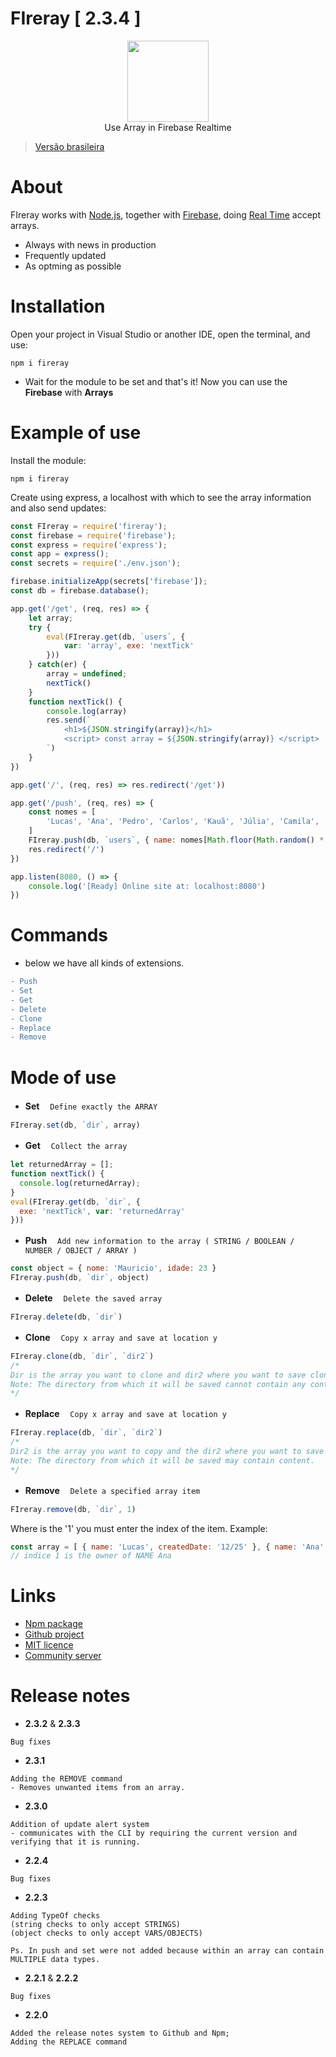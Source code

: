 # FIreray  [ 2.3.4 ]

<div align="center">
    <img src="https://media.discordapp.net/attachments/983446685327966269/1041340936367644783/FIreray-removebg-preview.png?width=662&height=241" height="130">
    <br>
    Use Array in Firebase Realtime
</div>

> [Versão brasileira](https://github.com/lucasFelixSilveira/FIreray)

# About
FIreray works with [Node.js](https://nodejs.org), together with [Firebase](https://firebase.google.com/), doing [Real Time](https://firebase.google.com/docs/database/web/start) accept arrays.

- Always with news in production
- Frequently updated
- As optming as possible

# Installation

Open your project in Visual Studio or another IDE, open the terminal, and use:
```sh-session
npm i fireray
```
- Wait for the module to be set and that's it! Now you can use the **Firebase** with **Arrays**

# Example of use

Install the module:
```sh-session
npm i fireray
```

Create using express, a localhost with which to see the array information and also send updates:
```js
const FIreray = require('fireray');
const firebase = require('firebase');
const express = require('express');
const app = express();
const secrets = require('./env.json');

firebase.initializeApp(secrets['firebase']);
const db = firebase.database();

app.get('/get', (req, res) => {
    let array;
    try {
        eval(FIreray.get(db, `users`, {
            var: 'array', exe: 'nextTick'
        }))
    } catch(er) {
        array = undefined;
        nextTick()
    }
    function nextTick() {
        console.log(array)
        res.send(`
            <h1>${JSON.stringify(array)}</h1>
            <script> const array = ${JSON.stringify(array)} </script>
        `)
    }
})

app.get('/', (req, res) => res.redirect('/get'))

app.get('/push', (req, res) => {
    const nomes = [
        'Lucas', 'Ana', 'Pedro', 'Carlos', 'Kauã', 'Júlia', 'Camila', 'Laura', 'Breno', 'Augusto', 'João', 'Kleber'
    ]
    FIreray.push(db, `users`, { name: nomes[Math.floor(Math.random() * nomes.length)] })
    res.redirect('/')
})

app.listen(8080, () => {
    console.log('[Ready] Online site at: localhost:8080')
})
```

# Commands

- below we have all kinds of extensions.
```diff
- Push
- Set
- Get
- Delete
- Clone
- Replace
- Remove
```

# Mode of use

- **Set**
ㅤ`Define exactly the ARRAY`
```js
FIreray.set(db, `dir`, array)
```

- **Get**
ㅤ`Collect the array`
```js
let returnedArray = [];
function nextTick() {
  console.log(returnedArray);
}
eval(FIreray.get(db, `dir`, {
  exe: 'nextTick', var: 'returnedArray'
}))
```

- **Push**
ㅤ`Add new information to the array ( STRING / BOOLEAN / NUMBER / OBJECT / ARRAY )`
```js
const object = { nome: 'Mauricio', idade: 23 }
FIreray.push(db, `dir`, object)
```

- **Delete**
ㅤ`Delete the saved array`
```js
FIreray.delete(db, `dir`)
```

- **Clone**
ㅤ`Copy x array and save at location y`
```js
FIreray.clone(db, `dir`, `dir2`)
/* 
Dir is the array you want to clone and dir2 where you want to save cloning
Note: The directory from which it will be saved cannot contain any content.
*/
```

- **Replace**
ㅤ`Copy x array and save at location y`
```js
FIreray.replace(db, `dir`, `dir2`)
/* 
Dir2 is the array you want to copy and the dir2 where you want to save the copy
Note: The directory from which it will be saved may contain content.
*/
```

- **Remove**
ㅤ`Delete a specified array item`
```js
FIreray.remove(db, `dir`, 1)
```
Where is the '1' you must enter the index of the item. Example:
```js
const array = [ { name: 'Lucas', createdDate: '12/25' }, { name: 'Ana', createdDate: '12/25' },  ]
// indice 1 is the owner of NAME Ana
```

# Links
- [Npm package](https://www.npmjs.com/package/fireray)
- [Github project](https://github.com/lucasFelixSilveira/FIreray)
- [MIT licence](https://github.com/lucasFelixSilveira/FIreray/blob/main/FIreray/licence)
- [Community server](https://discord.gg/cdEnEtwehC)

# Release notes
- **2.3.2** & **2.3.3**
```
Bug fixes
```
- **2.3.1**
```
Adding the REMOVE command
- Removes unwanted items from an array.
```
- **2.3.0**
```
Addition of update alert system
- communicates with the CLI by requiring the current version and verifying that it is running.
```
- **2.2.4**
```
Bug fixes
```
- **2.2.3**
```
Adding TypeOf checks 
(string checks to only accept STRINGS)
(object checks to only accept VARS/OBJECTS)

Ps. In push and set were not added because within an array can contain MULTIPLE data types.
```
- **2.2.1** & **2.2.2**
```
Bug fixes
```
- **2.2.0**
```
Added the release notes system to Github and Npm;
Adding the REPLACE command
```